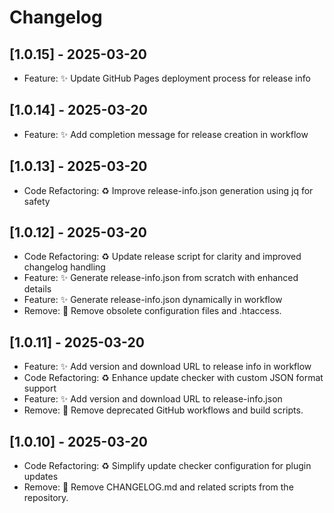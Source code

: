 # Changelog

## [1.0.15] - 2025-03-20

- Feature: ✨ Update GitHub Pages deployment process for release info

## [1.0.14] - 2025-03-20

- Feature: ✨ Add completion message for release creation in workflow

## [1.0.13] - 2025-03-20

- Code Refactoring: ♻️ Improve release-info.json generation using jq for safety

## [1.0.12] - 2025-03-20

- Code Refactoring: ♻️ Update release script for clarity and improved changelog handling
- Feature: ✨ Generate release-info.json from scratch with enhanced details
- Feature: ✨ Generate release-info.json dynamically in workflow
- Remove: 🚮 Remove obsolete configuration files and .htaccess.

## [1.0.11] - 2025-03-20

- Feature: ✨ Add version and download URL to release info in workflow
- Code Refactoring: ♻️ Enhance update checker with custom JSON format support
- Feature: ✨ Add version and download URL to release-info.json
- Remove: 🚮 Remove deprecated GitHub workflows and build scripts.

## [1.0.10] - 2025-03-20

- Code Refactoring: ♻️ Simplify update checker configuration for plugin updates
- Remove: 🚮 Remove CHANGELOG.md and related scripts from the repository.
